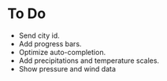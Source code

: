 # To Do

* Send city id.
* Add progress bars.
* Optimize auto-completion.
* Add precipitations and temperature scales.
* Show pressure and wind data
